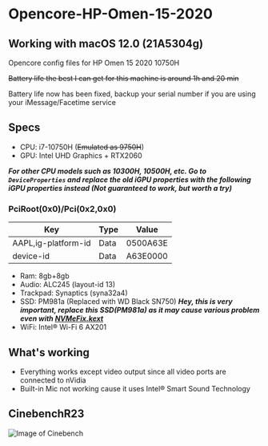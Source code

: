 # Opencore-HP-Omen-15-2020
## Working with macOS 12.0 (21A5304g)
Opencore config files for HP Omen 15 2020 10750H

~~Battery life the best I can get for this machine is around 1h and 20 min~~

Battery life now has been fixed, backup your serial number if you are using your iMessage/Facetime service

## Specs
* CPU: i7-10750H (~~Emulated as 9750H~~)
* GPU: Intel UHD Graphics + RTX2060

***For other CPU models such as 10300H, 10500H, etc. Go to `DeviceProperties` and replace the old iGPU properties with the following iGPU properties instead (Not guaranteed to work, but worth a try)***

### PciRoot(0x0)/Pci(0x2,0x0)

| Key | Type | Value |
| ------ | ------ | ----- |
| AAPL,ig-platform-id | Data | 0500A63E |
| device-id | Data | A63E0000 |


* Ram: 8gb+8gb
* Audio: ALC245 (layout-id 13)
* Trackpad: Synaptics (syna32a4)
* SSD: PM981a (Replaced with WD Black SN750) ***Hey, this is very important, replace this SSD(PM981a) as it may cause various problem even with [NVMeFix.kext](https://github.com/acidanthera/NVMeFix)***
* WiFi: Intel® Wi-Fi 6 AX201

## What's working
* Everything works except video output since all video ports are connected to nVidia 
* Built-in Mic not working cause it uses Intel® Smart Sound Technology

## CinebenchR23
![Image of Cinebench](https://raw.githubusercontent.com/lunjielee/Opencore-HP-Omen-15-2020/master/cinebench.png)
